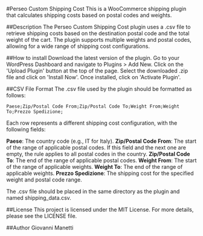 #Perseo Custom Shipping Cost
This is a WooCommerce shipping plugin that calculates shipping costs based on postal codes and weights.

##Description
The Perseo Custom Shipping Cost plugin uses a .csv file to retrieve shipping costs based on the destination postal code and the total weight of the cart. The plugin supports multiple weights and postal codes, allowing for a wide range of shipping cost configurations.

##How to install
Download the latest version of the plugin.
Go to your WordPress Dashboard and navigate to Plugins > Add New.
Click on the 'Upload Plugin' button at the top of the page.
Select the downloaded .zip file and click on 'Install Now'.
Once installed, click on 'Activate Plugin'.

##CSV File Format
The .csv file used by the plugin should be formatted as follows:

`Paese;Zip/Postal Code From;Zip/Postal Code To;Weight From;Weight To;Prezzo Spedizione;`

Each row represents a different shipping cost configuration, with the following fields:

**Paese**: The country code (e.g., IT for Italy).
**Zip/Postal Code From**: The start of the range of applicable postal codes. If this field and the next one are empty, the rule applies to all postal codes in the country.
**Zip/Postal Code To**: The end of the range of applicable postal codes.
**Weight From**: The start of the range of applicable weights.
**Weight To**: The end of the range of applicable weights.
**Prezzo Spedizione**: The shipping cost for the specified weight and postal code range.

The .csv file should be placed in the same directory as the plugin and named shipping_data.csv.

##License
This project is licensed under the MIT License. For more details, please see the LICENSE file.

##Author
Giovanni Manetti
